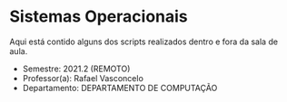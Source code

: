 # Sistemas Operacionais
Aqui está contido alguns dos scripts realizados
dentro e fora da sala de aula. 

- Semestre: 2021.2 (REMOTO)
- Professor(a): Rafael Vasconcelo
- Departamento: DEPARTAMENTO DE COMPUTAÇÃO
